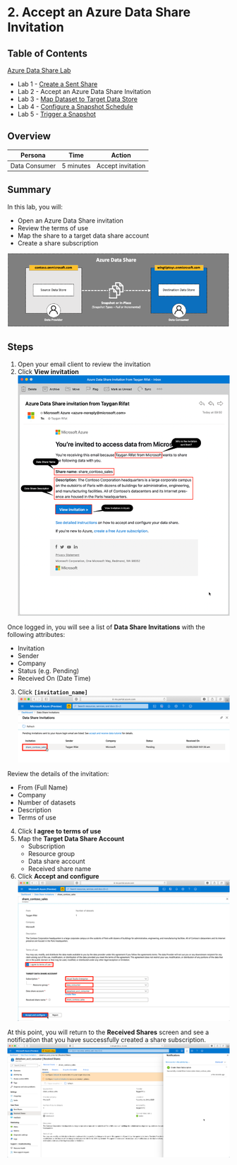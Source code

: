 # 2. Accept an Azure Data Share Invitation

## Table of Contents
[Azure Data Share Lab](../README.md)
* Lab 1 - [Create a Sent Share](../labs/01_create_share.md)
* Lab 2 - Accept an Azure Data Share Invitation
* Lab 3 - [Map Dataset to Target Data Store](../labs/03_configure_dataset.md)
* Lab 4 - [Configure a Snapshot Schedule](../labs/04_configure_snapshot.md)
* Lab 5 - [Trigger a Snapshot](../labs/05_trigger_snapshot.md)

## Overview
| Persona | Time | Action |
| -----  | ----- | ----- |
| Data Consumer | 5 minutes | Accept invitation |

## Summary
In this lab, you will:
* Open an Azure Data Share invitation
* Review the terms of use
* Map the share to a target data share account
* Create a share subscription

![alt text](../images/azure_data_share_data_consumer.png "Azure Data Share - Data Consumer")

## Steps

1. Open your email client to review the invitation
2. Click **View invitation**
![alt text](../images/azure_data_share_invitation.png "Azure Data Share - Invitation Email")

Once logged in, you will see a list of **Data Share Invitations** with the following attributes:
* Invitation
* Sender
* Company
* Status (e.g. Pending)
* Received On (Date Time)  
3. Click **`[invitation_name]`**
![alt text](../images/azure_data_share_pending_invitations.png "Azure Data Share - Invitation Email")

Review the details of the invitation:
* From (Full Name)
* Company
* Number of datasets
* Description
* Terms of use

4. Click **I agree to terms of use**
5. Map the **Target Data Share Account**
   * Subscription
   * Resource group
   * Data share account
   * Received share name
6. Click **Accept and configure**
![alt text](../images/azure_data_share_target_account.png "Azure Data Share - Target Data Share Account")

At this point, you will return to the **Received Shares** screen and see a notification that you have successfully created a share subscription.
![alt text](../images/azure_data_share_subscription.png "Azure Data Share - Created Subscription")